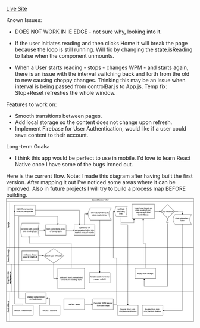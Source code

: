 [Live Site](https://puneetbirdi.github.io/speedreader/#/)

Known Issues:
  - DOES NOT WORK IN IE EDGE - not sure why, looking into it.
  - If the user initiates reading and then clicks Home it will break the page because the loop is still running. Will fix by changing the state.isReading to false when the component unmounts.
  
  - When a User starts reading - stops - changes WPM - and starts again, there is an issue with the interval switching back and forth from the old to new causing choppy changes. Thinking this may be an issue when interval is being passed from controlBar.js to App.js. Temp fix: Stop+Reset refreshes the whole window.
  
Features to work on:
  - Smooth transitions between pages.
  - Add local storage so the content does not change upon refresh.
  - Implement Firebase for User Authentication, would like if a user could save content to their account.
  
  Long-term Goals:
  - I think this app would be perfect to use in mobile. I'd love to learn React Native once I have some of the bugs ironed out.



Here is the current flow. Note: I made this diagram after having built the first version. After mapping it out I've noticed some areas where it can be improved. Also in future projects I will try to build a process map BEFORE building.
![processMap](/v0.9-flow.png)
